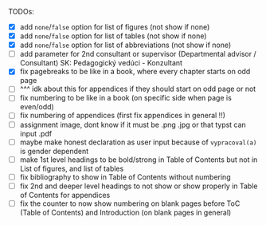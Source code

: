 TODOs:
- [x] add `none`/`false` option for list of figures (not show if none)
- [x] add `none`/`false` option for list of tables (not show if none)
- [x] add `none`/`false` option for list of abbreviations (not show if none)
- [ ] add parameter for 2nd consultant or supervisor (Departmental advisor / Consultant) SK: Pedagogický vedúci - Konzultant
- [x] fix pagebreaks to be like in a book, where every chapter starts on odd page
- [ ] ^^^ idk about this for appendices if they should start on odd page or not
- [ ] fix numbering to be like in a book (on specific side when page is even/odd)
- [ ] fix numbering of appendices (first fix appendices in general !!)
- [ ] assignment image, dont know if it must be .png .jpg or that typst can input .pdf
- [ ] maybe make honest declaration as user input because of `vypracoval(a)` is gender dependent
- [ ] make 1st level headings to be bold/strong in Table of Contents but not in List of figures, and list of tables
- [ ] fix bibliography to show in Table of Contents without numbering
- [ ] fix 2nd and deeper level headings to not show or show properly in Table of Contents for appendices
- [ ] fix the counter to now show numbering on blank pages before ToC (Table of Contents) and Introduction (on blank pages in general)
